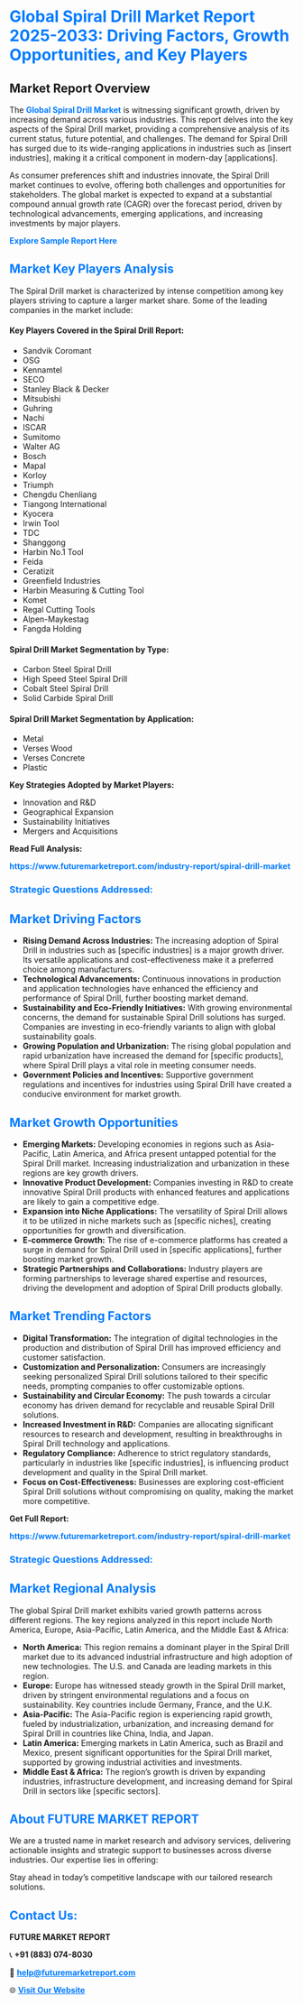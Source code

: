 <h1 style="color: #007BFF;">Global Spiral Drill Market Report 2025-2033: Driving Factors, Growth Opportunities, and Key Players</h1>

<section id="overview">
<h2>Market Report Overview</h2>
<p>The <a href="https://www.futuremarketreport.com/industry-report/spiral-drill-market" style="color: #007BFF; text-decoration: none;"><strong>Global Spiral Drill Market</strong></a> is witnessing significant growth, driven by increasing demand across various industries. This report delves into the key aspects of the Spiral Drill market, providing a comprehensive analysis of its current status, future potential, and challenges. The demand for Spiral Drill has surged due to its wide-ranging applications in industries such as [insert industries], making it a critical component in modern-day [applications].</p>
<p>As consumer preferences shift and industries innovate, the Spiral Drill market continues to evolve, offering both challenges and opportunities for stakeholders. The global market is expected to expand at a substantial compound annual growth rate (CAGR) over the forecast period, driven by technological advancements, emerging applications, and increasing investments by major players.</p>
</section>

<section id="overview">
<p><a href="https://www.futuremarketreport.com/request-sample/reportId=58026" style="color: #007BFF; text-decoration: none;"><strong>Explore Sample Report Here</strong></a></p>
</section>

<section id="key-players">
<h2 style="color: #007BFF;">Market Key Players Analysis</h2>
<p>The Spiral Drill market is characterized by intense competition among key players striving to capture a larger market share. Some of the leading companies in the market include:</p>
<h4>Key Players Covered in the Spiral Drill Report:</h4>
<ul><li>Sandvik Coromant</li><li>OSG</li><li>Kennamtel</li><li>SECO</li><li>Stanley Black &amp; Decker</li><li>Mitsubishi</li><li>Guhring</li><li>Nachi</li><li>ISCAR</li><li>Sumitomo</li><li>Walter AG</li><li>Bosch</li><li>Mapal</li><li>Korloy</li><li>Triumph</li><li>Chengdu Chenliang</li><li>Tiangong International</li><li>Kyocera</li><li>Irwin Tool</li><li>TDC</li><li>Shanggong</li><li>Harbin No.1 Tool</li><li>Feida</li><li>Ceratizit</li><li>Greenfield Industries</li><li>Harbin Measuring &amp; Cutting Tool</li><li>Komet</li><li>Regal Cutting Tools</li><li>Alpen-Maykestag</li><li>Fangda Holding</li></ul>
<h4>Spiral Drill Market Segmentation by Type:</h4>
<ul><li>Carbon Steel Spiral Drill</li><li>High Speed Steel Spiral Drill</li><li>Cobalt Steel Spiral Drill</li><li>Solid Carbide Spiral Drill</li></ul>

<h4>Spiral Drill Market Segmentation by Application:</h4>
<ul><li>Metal</li><li>Verses Wood</li><li>Verses Concrete</li><li>Plastic</li></ul>
<p><strong>Key Strategies Adopted by Market Players:</strong></p>
<ul>
<li>Innovation and R&D</li>
<li>Geographical Expansion</li>
<li>Sustainability Initiatives</li>
<li>Mergers and Acquisitions</li>
</ul>
</section>

<section>
<p><strong>Read Full Analysis: </strong></p><a href="https://www.futuremarketreport.com/industry-report/spiral-drill-market" style="color: #007BFF; text-decoration: none;"><strong>https://www.futuremarketreport.com/industry-report/spiral-drill-market</strong></a>
<h3 style="color: #007BFF;">Strategic Questions Addressed:</h3>
</section>

<section id="driving-factors">
<h2 style="color: #007BFF;">Market Driving Factors</h2>
<ul>
<li><strong>Rising Demand Across Industries:</strong> The increasing adoption of Spiral Drill in industries such as [specific industries] is a major growth driver. Its versatile applications and cost-effectiveness make it a preferred choice among manufacturers.</li>
<li><strong>Technological Advancements:</strong> Continuous innovations in production and application technologies have enhanced the efficiency and performance of Spiral Drill, further boosting market demand.</li>
<li><strong>Sustainability and Eco-Friendly Initiatives:</strong> With growing environmental concerns, the demand for sustainable Spiral Drill solutions has surged. Companies are investing in eco-friendly variants to align with global sustainability goals.</li>
<li><strong>Growing Population and Urbanization:</strong> The rising global population and rapid urbanization have increased the demand for [specific products], where Spiral Drill plays a vital role in meeting consumer needs.</li>
<li><strong>Government Policies and Incentives:</strong> Supportive government regulations and incentives for industries using Spiral Drill have created a conducive environment for market growth.</li>
</ul>
</section>

<section id="growth-opportunities">
<h2 style="color: #007BFF;">Market Growth Opportunities</h2>
<ul>
<li><strong>Emerging Markets:</strong> Developing economies in regions such as Asia-Pacific, Latin America, and Africa present untapped potential for the Spiral Drill market. Increasing industrialization and urbanization in these regions are key growth drivers.</li>
<li><strong>Innovative Product Development:</strong> Companies investing in R&D to create innovative Spiral Drill products with enhanced features and applications are likely to gain a competitive edge.</li>
<li><strong>Expansion into Niche Applications:</strong> The versatility of Spiral Drill allows it to be utilized in niche markets such as [specific niches], creating opportunities for growth and diversification.</li>
<li><strong>E-commerce Growth:</strong> The rise of e-commerce platforms has created a surge in demand for Spiral Drill used in [specific applications], further boosting market growth.</li>
<li><strong>Strategic Partnerships and Collaborations:</strong> Industry players are forming partnerships to leverage shared expertise and resources, driving the development and adoption of Spiral Drill products globally.</li>
</ul>
</section>

<section id="trending-factors">
<h2 style="color: #007BFF;">Market Trending Factors</h2>
<ul>
<li><strong>Digital Transformation:</strong> The integration of digital technologies in the production and distribution of Spiral Drill has improved efficiency and customer satisfaction.</li>
<li><strong>Customization and Personalization:</strong> Consumers are increasingly seeking personalized Spiral Drill solutions tailored to their specific needs, prompting companies to offer customizable options.</li>
<li><strong>Sustainability and Circular Economy:</strong> The push towards a circular economy has driven demand for recyclable and reusable Spiral Drill solutions.</li>
<li><strong>Increased Investment in R&D:</strong> Companies are allocating significant resources to research and development, resulting in breakthroughs in Spiral Drill technology and applications.</li>
<li><strong>Regulatory Compliance:</strong> Adherence to strict regulatory standards, particularly in industries like [specific industries], is influencing product development and quality in the Spiral Drill market.</li>
<li><strong>Focus on Cost-Effectiveness:</strong> Businesses are exploring cost-efficient Spiral Drill solutions without compromising on quality, making the market more competitive.</li>
</ul>
</section>

<section>
<p><strong>Get Full Report: </strong></p><a href="https://www.futuremarketreport.com/industry-report/spiral-drill-market" style="color: #007BFF; text-decoration: none;"><strong>https://www.futuremarketreport.com/industry-report/spiral-drill-market</strong></a>
<h3 style="color: #007BFF;">Strategic Questions Addressed:</h3>
</section>


<section id="regional-analysis">
<h2 style="color: #007BFF;">Market Regional Analysis</h2>
<p>The global Spiral Drill market exhibits varied growth patterns across different regions. The key regions analyzed in this report include North America, Europe, Asia-Pacific, Latin America, and the Middle East & Africa:</p>
<ul>
<li><strong>North America:</strong> This region remains a dominant player in the Spiral Drill market due to its advanced industrial infrastructure and high adoption of new technologies. The U.S. and Canada are leading markets in this region.</li>
<li><strong>Europe:</strong> Europe has witnessed steady growth in the Spiral Drill market, driven by stringent environmental regulations and a focus on sustainability. Key countries include Germany, France, and the U.K.</li>
<li><strong>Asia-Pacific:</strong> The Asia-Pacific region is experiencing rapid growth, fueled by industrialization, urbanization, and increasing demand for Spiral Drill in countries like China, India, and Japan.</li>
<li><strong>Latin America:</strong> Emerging markets in Latin America, such as Brazil and Mexico, present significant opportunities for the Spiral Drill market, supported by growing industrial activities and investments.</li>
<li><strong>Middle East & Africa:</strong> The region’s growth is driven by expanding industries, infrastructure development, and increasing demand for Spiral Drill in sectors like [specific sectors].</li>
</ul>
</section>

<footer>
<h2 style="color: #007BFF;">About FUTURE MARKET REPORT</h2>
<p>We are a trusted name in market research and advisory services, delivering actionable insights and strategic support to businesses across diverse industries. Our expertise lies in offering:</p>

<p>Stay ahead in today’s competitive landscape with our tailored research solutions.</p>

<h2 style="color: #007BFF;">Contact Us:</h2>
<p><strong>FUTURE MARKET REPORT</strong></p>
<p>📞 <strong>+91 (883) 074-8030</strong></p>
<p>📧 <strong><a href="mailto:help@futuremarketreport.com" style="color: #007BFF;">help@futuremarketreport.com</a></strong></p>
<p>🌐 <strong><a href="https://www.futuremarketreport.com/" style="color: #007BFF;">Visit Our Website</a></strong></p>
</footer>